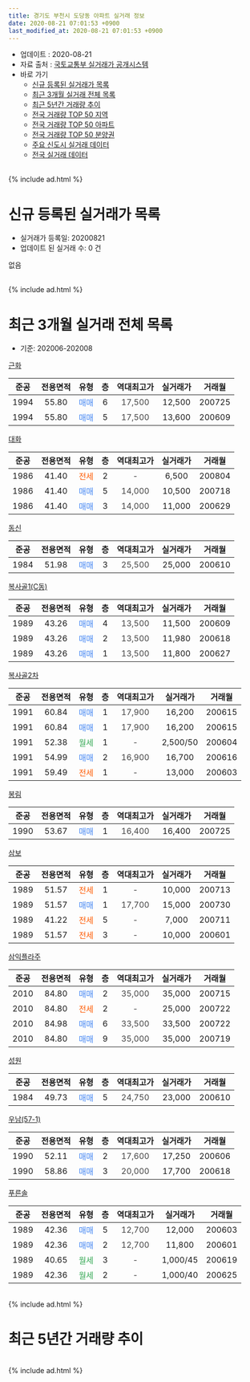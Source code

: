 ```yaml
---
title: 경기도 부천시 도당동 아파트 실거래 정보
date: 2020-08-21 07:01:53 +0900
last_modified_at: 2020-08-21 07:01:53 +0900
---
```


* 업데이트 : 2020-08-21
* 자료 출처 : [국토교통부 실거래가 공개시스템](http://rt.molit.go.kr)
* 바로 가기
    * [신규 등록된 실거래가 목록](#신규-등록된-실거래가-목록)
    * [최근 3개월 실거래 전체 목록](#최근-3개월-실거래-전체-목록)
    * [최근 5년간 거래량 추이](#최근-5년간-거래량-추이)
    * [전국 거래량 TOP 50 지역](https://inasie.github.io/apt-trade-info/최근-3개월-전국에서-가장-거래가-많이-발생한-지역)
    * [전국 거래량 TOP 50 아파트](https://inasie.github.io/apt-trade-info/최근-3개월-전국에서-가장-거래가-많이-발생한-아파트)
    * [전국 거래량 TOP 50 분양권](https://inasie.github.io/apt-trade-info/최근-3개월-전국에서-가장-거래가-많이-발생한-분양권)
    * [주요 신도시 실거래 데이터](https://inasie.github.io/apt-trade-info/주요-신도시)
    * [전국 실거래 데이터](https://inasie.github.io/apt-trade-info/전국)
<br>
{% include ad.html %}
<br>

# 신규 등록된 실거래가 목록
* 실거래가 등록일: 20200821
* 업데이트 된 실거래 수: 0 건

없음

<br>
{% include ad.html %}
<br>

# 최근 3개월 실거래 전체 목록
* 기준: 202006-202008


[근화](https://search.naver.com/search.naver?query=%EA%B2%BD%EA%B8%B0%EB%8F%84+%EB%B6%80%EC%B2%9C%EC%8B%9C+%EB%8F%84%EB%8B%B9%EB%8F%99+%EA%B7%BC%ED%99%94)

|준공|전용면적|유형|층|역대최고가|실거래가|거래월|
|:---:|:---:|:---:|:---:|:---:|:---:|:---:|
|1994|55.80|<span style="color:#4285f3">매매</span>|6|<span style="color:#444444">17,500</span>|12,500|200725|
|1994|55.80|<span style="color:#4285f3">매매</span>|5|<span style="color:#444444">17,500</span>|13,600|200609|

[대화](https://search.naver.com/search.naver?query=%EA%B2%BD%EA%B8%B0%EB%8F%84+%EB%B6%80%EC%B2%9C%EC%8B%9C+%EB%8F%84%EB%8B%B9%EB%8F%99+%EB%8C%80%ED%99%94)

|준공|전용면적|유형|층|역대최고가|실거래가|거래월|
|:---:|:---:|:---:|:---:|:---:|:---:|:---:|
|1986|41.40|<span style="color:#ff5a00">전세</span>|2|<span style="color:#444444">-</span>|6,500|200804|
|1986|41.40|<span style="color:#4285f3">매매</span>|5|<span style="color:#444444">14,000</span>|10,500|200718|
|1986|41.40|<span style="color:#4285f3">매매</span>|3|<span style="color:#444444">14,000</span>|11,000|200629|

[동신](https://search.naver.com/search.naver?query=%EA%B2%BD%EA%B8%B0%EB%8F%84+%EB%B6%80%EC%B2%9C%EC%8B%9C+%EB%8F%84%EB%8B%B9%EB%8F%99+%EB%8F%99%EC%8B%A0)

|준공|전용면적|유형|층|역대최고가|실거래가|거래월|
|:---:|:---:|:---:|:---:|:---:|:---:|:---:|
|1984|51.98|<span style="color:#4285f3">매매</span>|3|<span style="color:#444444">25,500</span>|25,000|200610|

[복사골1(C동)](https://search.naver.com/search.naver?query=%EA%B2%BD%EA%B8%B0%EB%8F%84+%EB%B6%80%EC%B2%9C%EC%8B%9C+%EB%8F%84%EB%8B%B9%EB%8F%99+%EB%B3%B5%EC%82%AC%EA%B3%A81%28C%EB%8F%99%29)

|준공|전용면적|유형|층|역대최고가|실거래가|거래월|
|:---:|:---:|:---:|:---:|:---:|:---:|:---:|
|1989|43.26|<span style="color:#4285f3">매매</span>|4|<span style="color:#444444">13,500</span>|11,500|200609|
|1989|43.26|<span style="color:#4285f3">매매</span>|2|<span style="color:#444444">13,500</span>|11,980|200618|
|1989|43.26|<span style="color:#4285f3">매매</span>|1|<span style="color:#444444">13,500</span>|11,800|200627|

[복사골2차](https://search.naver.com/search.naver?query=%EA%B2%BD%EA%B8%B0%EB%8F%84+%EB%B6%80%EC%B2%9C%EC%8B%9C+%EB%8F%84%EB%8B%B9%EB%8F%99+%EB%B3%B5%EC%82%AC%EA%B3%A82%EC%B0%A8)

|준공|전용면적|유형|층|역대최고가|실거래가|거래월|
|:---:|:---:|:---:|:---:|:---:|:---:|:---:|
|1991|60.84|<span style="color:#4285f3">매매</span>|1|<span style="color:#444444">17,900</span>|16,200|200615|
|1991|60.84|<span style="color:#4285f3">매매</span>|1|<span style="color:#444444">17,900</span>|16,200|200615|
|1991|52.38|<span style="color:#34a853">월세</span>|1|<span style="color:#444444">-</span>|2,500/50|200604|
|1991|54.99|<span style="color:#4285f3">매매</span>|2|<span style="color:#444444">16,900</span>|16,700|200616|
|1991|59.49|<span style="color:#ff5a00">전세</span>|1|<span style="color:#444444">-</span>|13,000|200603|

[봉림](https://search.naver.com/search.naver?query=%EA%B2%BD%EA%B8%B0%EB%8F%84+%EB%B6%80%EC%B2%9C%EC%8B%9C+%EB%8F%84%EB%8B%B9%EB%8F%99+%EB%B4%89%EB%A6%BC)

|준공|전용면적|유형|층|역대최고가|실거래가|거래월|
|:---:|:---:|:---:|:---:|:---:|:---:|:---:|
|1990|53.67|<span style="color:#4285f3">매매</span>|1|<span style="color:#444444">16,400</span>|16,400|200725|

[삼보](https://search.naver.com/search.naver?query=%EA%B2%BD%EA%B8%B0%EB%8F%84+%EB%B6%80%EC%B2%9C%EC%8B%9C+%EB%8F%84%EB%8B%B9%EB%8F%99+%EC%82%BC%EB%B3%B4)

|준공|전용면적|유형|층|역대최고가|실거래가|거래월|
|:---:|:---:|:---:|:---:|:---:|:---:|:---:|
|1989|51.57|<span style="color:#ff5a00">전세</span>|1|<span style="color:#444444">-</span>|10,000|200713|
|1989|51.57|<span style="color:#4285f3">매매</span>|1|<span style="color:#444444">17,700</span>|15,000|200730|
|1989|41.22|<span style="color:#ff5a00">전세</span>|5|<span style="color:#444444">-</span>|7,000|200711|
|1989|51.57|<span style="color:#ff5a00">전세</span>|3|<span style="color:#444444">-</span>|10,000|200601|

[삼익플라주](https://search.naver.com/search.naver?query=%EA%B2%BD%EA%B8%B0%EB%8F%84+%EB%B6%80%EC%B2%9C%EC%8B%9C+%EB%8F%84%EB%8B%B9%EB%8F%99+%EC%82%BC%EC%9D%B5%ED%94%8C%EB%9D%BC%EC%A3%BC)

|준공|전용면적|유형|층|역대최고가|실거래가|거래월|
|:---:|:---:|:---:|:---:|:---:|:---:|:---:|
|2010|84.80|<span style="color:#4285f3">매매</span>|2|<span style="color:#444444">35,000</span>|35,000|200715|
|2010|84.80|<span style="color:#ff5a00">전세</span>|2|<span style="color:#444444">-</span>|25,000|200722|
|2010|84.98|<span style="color:#4285f3">매매</span>|6|<span style="color:#444444">33,500</span>|33,500|200722|
|2010|84.80|<span style="color:#4285f3">매매</span>|9|<span style="color:#444444">35,000</span>|35,000|200719|

[성원](https://search.naver.com/search.naver?query=%EA%B2%BD%EA%B8%B0%EB%8F%84+%EB%B6%80%EC%B2%9C%EC%8B%9C+%EB%8F%84%EB%8B%B9%EB%8F%99+%EC%84%B1%EC%9B%90)

|준공|전용면적|유형|층|역대최고가|실거래가|거래월|
|:---:|:---:|:---:|:---:|:---:|:---:|:---:|
|1984|49.73|<span style="color:#4285f3">매매</span>|5|<span style="color:#444444">24,750</span>|23,000|200610|

[우남(57-1)](https://search.naver.com/search.naver?query=%EA%B2%BD%EA%B8%B0%EB%8F%84+%EB%B6%80%EC%B2%9C%EC%8B%9C+%EB%8F%84%EB%8B%B9%EB%8F%99+%EC%9A%B0%EB%82%A8%2857-1%29)

|준공|전용면적|유형|층|역대최고가|실거래가|거래월|
|:---:|:---:|:---:|:---:|:---:|:---:|:---:|
|1990|52.11|<span style="color:#4285f3">매매</span>|2|<span style="color:#444444">17,600</span>|17,250|200606|
|1990|58.86|<span style="color:#4285f3">매매</span>|3|<span style="color:#444444">20,000</span>|17,700|200618|

[푸른솔](https://search.naver.com/search.naver?query=%EA%B2%BD%EA%B8%B0%EB%8F%84+%EB%B6%80%EC%B2%9C%EC%8B%9C+%EB%8F%84%EB%8B%B9%EB%8F%99+%ED%91%B8%EB%A5%B8%EC%86%94)

|준공|전용면적|유형|층|역대최고가|실거래가|거래월|
|:---:|:---:|:---:|:---:|:---:|:---:|:---:|
|1989|42.36|<span style="color:#4285f3">매매</span>|5|<span style="color:#444444">12,700</span>|12,000|200603|
|1989|42.36|<span style="color:#4285f3">매매</span>|2|<span style="color:#444444">12,700</span>|11,800|200601|
|1989|40.65|<span style="color:#34a853">월세</span>|3|<span style="color:#444444">-</span>|1,000/45|200619|
|1989|42.36|<span style="color:#34a853">월세</span>|2|<span style="color:#444444">-</span>|1,000/40|200625|


<br>
{% include ad.html %}
<br>

# 최근 5년간 거래량 추이


<div style="width:100%;">
    <canvas id="deal_progress" height="200"></canvas>
</div>

<script>
new Chart(document.getElementById("deal_progress"), {
    type: 'line',
    data: {
        labels: ['201508','201509','201510','201511','201512','201601','201602','201603','201604','201605','201606','201607','201608','201609','201610','201611','201612','201701','201702','201703','201704','201705','201706','201707','201708','201709','201710','201711','201712','201801','201802','201803','201804','201805','201806','201807','201808','201809','201810','201811','201812','201901','201902','201903','201904','201905','201906','201907','201908','201909','201910','201911','201912','202001','202002','202003','202004','202005','202006','202007','202008'],
        datasets: [{
            label: '매매',
            pointRadius: 1,
            data: [7, 14, 11, 11, 2, 4, 5, 13, 6, 7, 11, 4, 10, 11, 13, 4, 3, 3, 9, 8, 5, 11, 9, 9, 5, 8, 9, 5, 2, 2, 11, 15, 8, 6, 7, 5, 4, 9, 9, 5, 3, 6, 11, 3, 5, 9, 8, 6, 10, 7, 10, 5, 8, 9, 15, 10, 11, 9, 14, 7, 0],
            borderColor: "rgba(255, 201, 14, 1)",
            backgroundColor: "rgba(255, 201, 14, 0.5)",
            fill: false,
            lineTension: 0
        },{
            label: '전월세',
            pointRadius: 1,
            data: [11, 7, 8, 5, 5, 9, 6, 11, 9, 5, 4, 10, 9, 9, 13, 6, 7, 7, 7, 8, 2, 7, 5, 4, 7, 9, 6, 11, 5, 6, 8, 10, 13, 9, 2, 5, 5, 7, 9, 6, 8, 6, 8, 11, 7, 6, 3, 7, 8, 3, 4, 12, 4, 5, 12, 9, 8, 8, 5, 3, 1],
            borderColor: "rgba(0, 141, 185, 1)",
            backgroundColor: "rgba(0, 141, 185, 0.5)",
            fill: false,
            lineTension: 0
        }
        ]
    },
    options: {
        responsive: true,
        title: {
            display: false
        },
        tooltips: {
            mode: 'index',
            intersect: false
        },
        hover: {
            mode: 'nearest',
            intersect: true
        },
        scales: {
            xAxes: [{
                display: true,
                scaleLabel: {
                    display: true,
                    labelString: '년/월'
                }
            }],
            yAxes: [{
                display: true,
                ticks: {
                    suggestedMin: 0,
                },
                scaleLabel: {
                    display: true,
                    labelString: '실거래 수'
                }
            }]
        }
    }
});

</script>


<br>
{% include ad.html %}
<br>

